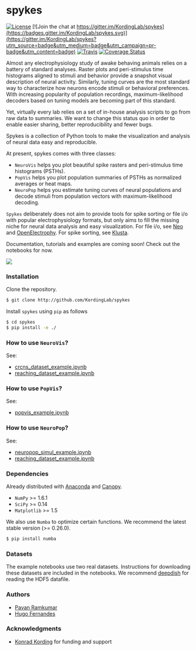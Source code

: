 # spykes

[![License](https://img.shields.io/badge/license-MIT-blue.svg?style=flat)](https://github.com/KordingLab/spykes/blob/master/LICENSE) [![Join the chat at https://gitter.im/KordingLab/spykes](https://badges.gitter.im/KordingLab/spykes.svg)](https://gitter.im/KordingLab/spykes?utm_source=badge&utm_medium=badge&utm_campaign=pr-badge&utm_content=badge)
[![Travis](https://api.travis-ci.org/pavanramkumar/pyglmnet.svg?branch=master "Travis")](https://travis-ci.org/KordingLab/spykes)
[![Coverage Status](https://coveralls.io/repos/github/KordingLab/spykes/badge.svg?branch=master)](https://coveralls.io/github/KordingLab/spykes?branch=master)

Almost any electrophysiology study of awake behaving animals relies on a battery of standard analyses.
Raster plots and peri-stimulus time histograms aligned to stimuli and behavior provide a snapshot visual description of neural activity. Similarly, tuning curves are the most standard way to characterize how neurons encode stimuli or behavioral preferences. With increasing popularity of population recordings, maximum-likelihood decoders based on tuning models are becoming part of this standard.

Yet, virtually every lab relies on a set of in-house analysis scripts to go from raw data to summaries. We want to change this status quo in order to enable easier sharing, better reproducibility and fewer bugs.

Spykes is a collection of Python tools to make the visualization and analysis of neural data easy and reproducible.

At present, spykes comes with three classes:
- ```NeuroVis``` helps you plot beautiful spike rasters and peri-stimulus time histograms (PSTHs).
- ```PopVis``` helps you plot population summaries of PSTHs as normalized averages or heat maps.
- ```NeuroPop``` helps you estimate tuning curves of neural populations and decode stimuli from population vectors with maximum-likelihood decoding.

```Spykes``` deliberately does not aim to provide tools for spike sorting or file i/o with popular electrophysiology formats, but only aims to fill the missing niche for neural data analysis and easy visualization. For file i/o, see [Neo](http://neuralensemble.org/neo/) and [OpenElectrophy](http://neuralensemble.org/OpenElectrophy/). For spike sorting, see [Klusta](http://klusta.readthedocs.io/en/latest/).

Documentation, tutorials and examples are coming soon! Check out the notebooks for now.

![](https://github.com/KordingLab/spykes/blob/master/notebooks_examples/figures/psth_PMd_n91.png)

### Installation

Clone the repository.

```bash
$ git clone http://github.com/KordingLab/spykes
```

Install `spykes` using `pip` as follows

```bash
$ cd spykes
$ pip install -e ./
```

### How to use ```NeuroVis```?

See:
- [crcns_dataset_example.ipynb](https://github.com/KordingLab/spykes/blob/master/notebooks_examples/crcns_dataset_example.ipynb)
- [reaching_dataset_example.ipynb](https://github.com/KordingLab/spykes/blob/master/notebooks_examples/reaching_dataset_example.ipynb)

### How to use ```PopVis```?
See:
- [popvis_example.ipynb](https://github.com/KordingLab/spykes/blob/master/notebooks_examples/popvis_example.ipynb)

### How to use ```NeuroPop```?

See:
- [neuropop_simul_example.ipynb](https://github.com/KordingLab/spykes/blob/master/notebooks_examples/neuropop_simul_example.ipynb)
- [reaching_dataset_example.ipynb](https://github.com/KordingLab/spykes/blob/master/notebooks_examples/reaching_dataset_example.ipynb)

### Dependencies

Already distributed with [Anaconda](https://www.continuum.io/downloads) and [Canopy](https://www.enthought.com/products/canopy/).
- ```NumPy``` >= 1.6.1
- ```SciPy``` >= 0.14
- ```Matplotlib``` >= 1.5

We also use ```Numba``` to optimize certain functions. We recommend the latest stable version (>= 0.26.0).

```bash
$ pip install numba
```

### Datasets

The example notebooks use two real datasets. Instructions for downloading these datasets are included in the notebooks. We recommend [deepdish](https://github.com/uchicago-cs/deepdish) for reading the HDF5 datafile.

### Authors

* [Pavan Ramkumar](http:/github.com/pavanramkumar)
* [Hugo Fernandes](http:/github.com/hugoguh)

### Acknowledgments

* [Konrad Kording](http://kordinglab.com) for funding and support
